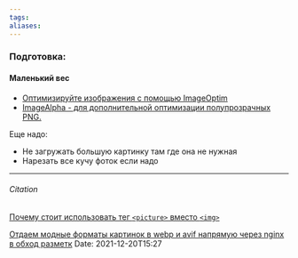 ```yaml
---
tags: 
aliases: 
---
```

### Подготовка:
#### Маленький вес
- [Оптимизируйте изображения с помощью ImageOptim](https://imageoptim.com/api)
- [ImageAlpha - для дополнительной оптимизации полупрозрачных PNG.](https://pngmini.com/)

Еще надо:
- Не загружать большую картинку там где она не нужная
- Нарезать все кучу фоток если надо


---
###### Citation
[Почему стоит использовать тег ``<picture>`` вместо ``<img>``](https://habr.com/ru/company/vdsina/blog/555736/)

[Отдаем модные форматы картинок в webp и avif напрямую через nginx в обход разметк](https://modx.pro/howto/21795)
Date: 2021-12-20T15:27
